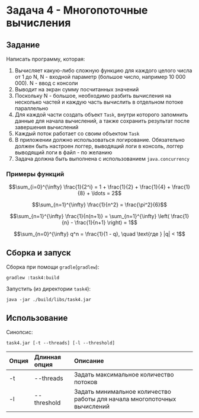 # Задача 4 - Многопоточные вычисления

## Задание

Написать программу, которая:

1. Вычисляет какую-либо сложную функцию для каждого целого числа от 1 до N, N - входной параметр (большое число,
   например 10 000 000). N - ввод с консоли
2. Выводит на экран сумму посчитанных значений
3. Поскольку N - большое, необходимо разбить вычисления на несколько частей и каждую часть вычислить в отдельном
   потоке параллельно
4. Для каждой части создать объект `Task`, внутри которого запомнить данные для начала вычислений, а также сохранить
   результат после завершения вычислений
5. Каждый поток работает со своим объектом `Task`
6. В приложении должно использоваться логирование. Обязательно должен быть настроен логгер, выводящий логи в консоль,
   логгер выводящий логи в файл - по желанию
7. Задача должна быть выполнена с использованием `java.concurrency`

### Примеры функций

$$\sum_{i=0}^{\infty} \frac{1}{2^i} = 1 + \frac{1}{2} + \frac{1}{4} + \frac{1}{8} + \ldots = 2$$

$$\sum_{n=1}^{\infty} \frac{1}{n^2} = \frac{\pi^2}{6}$$

$$\sum_{n=1}^{\infty} \frac{1}{n(n+1)} = \sum_{n=1}^{\infty} \left( \frac{1}{n} - \frac{1}{n+1} \right) = 1$$

$$\sum_{n=0}^{\infty} q^n = \frac{1}{1 - q}, \quad \text{где } |q| < 1$$

## Сборка и запуск

Сборка при помощи `gradle`(`gradlew`):

```shell
gradlew :task4:build
```

Запустить (из директории `task4`):

```shell
java -jar ./build/libs/task4.jar
```

## Использование

Синопсис:

```shell
task4.jar [-t --threads] [-l --threshold]
```

| Опция | Длинная опция | Описание                                                                 |
|:------|:--------------|:-------------------------------------------------------------------------|
| -t    | --threads     | Задать максимальное количество потоков                                   |
| -l    | --threshold   | Задать минимальное количество работы для начала многопоточных вычислений |
